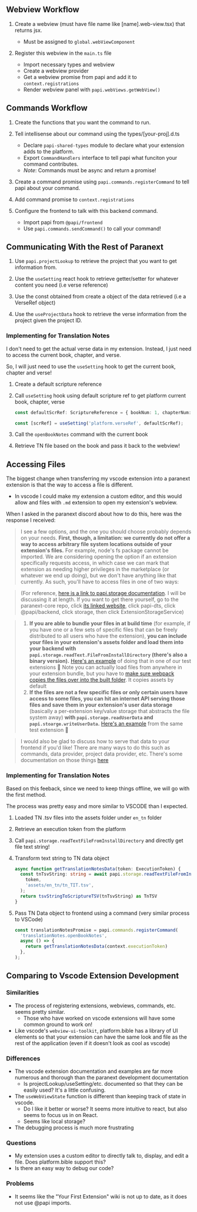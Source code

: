 ## Webview Workflow

1. Create a webview (must have file name like [name].web-view.tsx) that returns jsx.

   - Must be assigned to `global.webViewComponent`

2. Register this webview in the `main.ts` file
   - Import necessary types and webview
   - Create a webview provider
   - Get a webview promise from papi and add it to `context.registrations`
   - Render webview panel with `papi.webViews.getWebView()`

## Commands Workflow

1. Create the functions that you want the command to run.

2. Tell intellisense about our command using the types/[your-proj].d.ts

   - Declare `papi-shared-types` module to declare what your extension adds to the platform.
   - Export `CommandHandlers` interface to tell papi what funciton your command contributes.
   - _Note_: Commands must be async and return a promise!

3. Create a command promise using `papi.commands.registerCommand` to tell papi about your command.

4. Add command promise to `context.registrations`

5. Configure the frontend to talk with this backend command.
   - Import papi from `@papi/frontend`
   - Use `papi.commands.sendCommand()` to call your command!

## Communicating With the Rest of Paranext

1. Use `papi.projectLookup` to retrieve the project that you want to get information from.

2. Use the `useSetting` react hook to retrieve getter/setter for whatever content you need (i.e verse reference)

3. Use the const obtained from create a object of the data retrieved (i.e a VerseRef object)

4. Use the `useProjectData` hook to retrieve the verse information from the project given the project ID.

### Implementing for Translation Notes

I don't need to get the actual verse data in my extension. Instead, I just need to access the current book, chapter, and verse.

So, I will just need to use the `useSetting` hook to get the current book, chapter and verse!

1. Create a default scripture reference

2. Call `useSetting` hook using default scripture ref to get platform current book, chapter, verse

    ```ts
    const defaultScrRef: ScriptureReference = { bookNum: 1, chapterNum: 1, verseNum: 1 };

    const [scrRef] = useSetting('platform.verseRef', defaultScrRef);
    ```

3. Call the `openBookNotes` command with the current book

4. Retrieve TN file based on the book and pass it back to the webview!

## Accessing Files

The biggest change when transferring my vscode extension into a paranext extension is that the way to 
access a file is different. 
- In vscode I could make my extension a custom editor, and this would allow 
and files with `.md` extension to open my extension's webview.

When I asked in the paranext discord about how to do this, here was the response I received:

>  I see a few options, and the one you should choose probably depends on your needs. **First, though, a  limitation: we currently do not offer a way to access arbitrary file system locations outside of your extension's files.** For example, node's fs package cannot be imported. We are considering opening the option if an extension specifically requests access, in which case we can mark that extension as needing higher privileges in the marketplace (or whatever we end up doing), but we don't have anything like that currently. As such, you'll have to access files in one of two ways: 

> (For reference, [here is a link to papi.storage documentation](https://paranext.github.io/paranext-core/papi-dts/interfaces/_extension_host_services_extension_storage_service_.ExtensionStorageService.html). I will be discussing it at length. If you want to get there yourself, go to the paranext-core repo, click [its linked website](https://paranext.github.io/paranext-core/), click papi-dts, click @papi/backend, click storage, then click ExtensionStorageService)

> 1. **If you are able to bundle your files in at build time** (for example, if you have one or a few sets of specific files that can be freely distributed to all users who have the extension), **you can include your files in your extension's assets folder and load them into your backend with `papi.storage.readText.FileFromInstallDirectory` (there's also a binary version).** [Here's an example](https://github.com/paranext/paranext-core/blob/850-resource-viewer-images-fix/extensions/src/quick-verse/src/main.ts#L281) of doing that in one of our test extensions 🙂 Note you can actually load files from anywhere in your extension bundle, but you have to [make sure webpack copies the files over into the built folder](https://github.com/paranext/paranext-extension-template/blob/main/webpack/webpack.config.main.ts#L50). It copies assets by default
> 2. **If the files are not a few specific files or only certain users have access to some files, you can hit an internet API serving those files and save them in your extension's user data storage** (basically a per-extension key/value storage that abstracts the file system away) **with `papi.storage.readUserData` and `papi.stoarge.writeUserData`.** [Here's an example](https://github.com/paranext/paranext-core/blob/850-resource-viewer-images-fix/extensions/src/quick-verse/src/main.ts#L290) from the same test extension 🙂

> I would also be glad to discuss how to serve that data to your frontend if you'd like! There are many ways to do this such as commands, data provider, project data provider, etc. There's some documentation on those things [here](https://github.com/paranext/paranext-extension-template/wiki/Extension-Anatomy)

### Implementing for Translation Notes

Based on this feeback, since we need to keep things offline, we will go with the first method. 

The process was pretty easy and more similar to VSCODE than I expected. 

1. Loaded TN .tsv files into the assets folder under `en_tn` folder

2. Retrieve an execution token from the platform

3. Call `papi.storage.readTextFileFromInstallDirectory` and directly get file text string!

4. Transform text string to TN data object

    ```ts
    async function getTranslationNotesData(token: ExecutionToken) {
      const tnTsvString: string = await papi.storage.readTextFileFromInstallDirectory(
        token,
        'assets/en_tn/tn_TIT.tsv',
      );
      return tsvStringToScriptureTSV(tnTsvString) as TnTSV
    }
    ```

5. Pass TN Data object to frontend using a command (very similar process to VSCode)

    ```ts
    const translationNotesPromise = papi.commands.registerCommand(
      'translationNotes.openBookNotes',
      async () => {
        return getTranslationNotesData(context.executionToken)
      },
    );
    ```

## Comparing to Vscode Extension Development

### Similarities

- The process of registering extensions, webviews, commands, etc. seems pretty similar.
  - Those who have worked on vscode extensions will have some common ground to work on!
- Like vscode's `webview-ui-toolkit`, platform.bible has a library of UI elements so that your extension can have the same look and file as the rest of the application (even if it doesn't look as cool as vscode)

### Differences

- The vscode extension documentation and examples are far more numerous and thorough than the paranext development documentation
  - Is projectLookup/useSetting/etc. documented so that they can be easily used? It's a little confusing.
- The `useWebViewState` function is different than keeping track of state in vscode.
  - Do I like it better or worse? It seems more intuitive to react, but also seems to focus us in on React.
  - Seems like local storage?
- The debugging process is much more frustrating

### Questions

- My extension uses a custom editor to directly talk to, display, and edit a file. Does platform.bible support this?
- Is there an easy way to debug our code?

### Problems

- It seems like the "Your First Extension" wiki is not up to date, as it does not use @papi imports.



